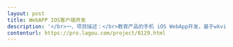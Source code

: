 ```yaml
---                
layout: post       
title: WebAPP IOS客户端开发           
description: '</br>一、项目描述：</br>教育产品的手机 iOS WebApp开发，基于wkview显示主要文字内容，和视频的点播播放。</br></br>二、主要功能点：</br>1、wkview 为主题显示文字内容</br>2、顶部和底部菜单定制</br>3、视频播放器定制化开发</br>4、消息推送，app链接唤醒功能</br>5、列表和内容页需要增加下拉刷新功能</br></br>四、人员要求：</br>1、有丰富的 App产品的开发经验；</br>2、精通IOS SDK</br>3、良好的沟通能力和契约精神。</br>'     
contenturl: https://pro.lagou.com/project/8129.html      
---                 
```

